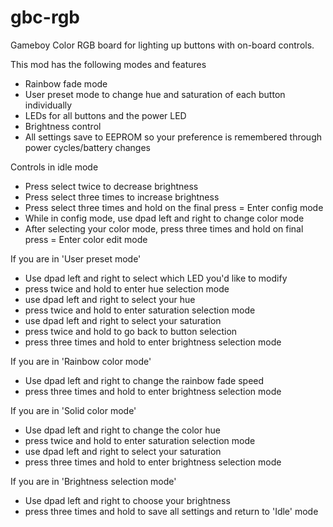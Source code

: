 # gbc-rgb
Gameboy Color RGB board for lighting up buttons with on-board controls.


This mod has the following modes and features
- Rainbow fade mode
- User preset mode to change hue and saturation of each button individually
- LEDs for all buttons and the power LED
- Brightness control
- All settings save to EEPROM so your preference is remembered through power cycles/battery changes

Controls in idle mode
- Press select twice to decrease brightness
- Press select three times to increase brightness
- Press select three times and hold on the final press = Enter config mode
- While in config mode, use dpad left and right to change color mode
- After selecting your color mode, press three times and hold on final press = Enter color edit mode

If you are in 'User preset mode'
- Use dpad left and right to select which LED you'd like to modify
- press twice and hold to enter hue selection mode
- use dpad left and right to select your hue
- press twice and hold to enter saturation selection mode
- use dpad left and right to select your saturation
- press twice and hold to go back to button selection
- press three times and hold to enter brightness selection mode

If you are in 'Rainbow color mode'
- Use dpad left and right to change the rainbow fade speed
- press three times and hold to enter brightness selection mode

If you are in 'Solid color mode'
- Use dpad left and right to change the color hue
- press twice and hold to enter saturation selection mode
- use dpad left and right to select your saturation
- press three times and hold to enter brightness selection mode

If you are in 'Brightness selection mode'
- Use dpad left and right to choose your brightness
- press three times and hold to save all settings and return to 'Idle' mode
